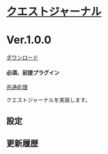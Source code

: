 # [クエストジャーナル](https://raw.githubusercontent.com/nuun888/MZ/master/NUUN_EnemyLevel.js)
# Ver.1.0.0
[ダウンロード](https://raw.githubusercontent.com/nuun888/MZ/master/NUUN_EnemyLevel.js)
#### 必須、前提プラグイン
[共通処理](https://github.com/nuun888/MZ/blob/master/README/Base.md)  

クエストジャーナルを実装します。  

## 設定

## 更新履歴
